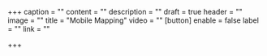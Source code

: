 +++
caption = ""
content = ""
description = ""
draft = true
header = ""
image = ""
title = "Mobile Mapping"
video = ""
[button]
enable = false
label = ""
link = ""

+++
